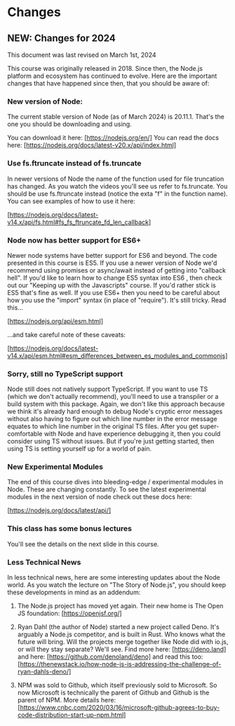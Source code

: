 # Changes

## NEW: Changes for 2024

This document was last revised on March 1st, 2024

This course was originally released in 2018. Since then, the Node.js platform and ecosystem has continued to evolve. Here are the important changes that have happened since then, that you should be aware of:


### New version of Node:

The current stable version of Node (as of March 2024) is 20.11.1. That's the one you should be downloading and using.

You can download it here: [https://nodejs.org/en/]
You can read the docs here: [https://nodejs.org/docs/latest-v20.x/api/index.html]


### Use fs.ftruncate instead of fs.truncate

In newer versions of Node the name of the function used for file truncation has changed. As you watch the videos you'll see us refer to fs.truncate. You should be use fs.ftruncate instead (notice the exta "f" in the function name). You can see examples of how to use it here:

[https://nodejs.org/docs/latest-v14.x/api/fs.html#fs_fs_ftruncate_fd_len_callback]


### Node now has better support for ES6+

Newer node systems have better support for ES6 and beyond. The code presented in this course is ES5. If you use a newer version of Node we'd recommend using promises or async/await instead of getting into "callback hell". If you'd like to learn how to change ES5 syntax into ES6 , then check out our "Keeping up with the Javascripts" course. If you'd rather stick is ES5 that's fine as well. If you use ES6+ then you need to be careful about how you use the "import" syntax (in place of "require").  It's still tricky. Read this...

[https://nodejs.org/api/esm.html]

...and take careful note of these caveats:

[https://nodejs.org/docs/latest-v14.x/api/esm.html#esm_differences_between_es_modules_and_commonjs]


### Sorry, still no TypeScript support

Node still does not natively support TypeScript. If you want to use TS (which we don't actually recommend), you'll need to use a transpiler or a build system with this package. Again, we don't like this approach because we think it's already hard enough to debug Node's cryptic error messages without also having to figure out which line number in the error message equates to which line number in the original TS files. After you get super-comfortable with Node and have experience debugging it, then you could consider using TS without issues. But if you're just getting started, then using TS is setting yourself up for a world of pain.


### New Experimental Modules

The end of this course dives into bleeding-edge / experimental modules in Node. These are changing constantly. To see the latest experimental modules in the next version of node check out these docs here:

[https://nodejs.org/docs/latest/api/]


### This class has some bonus lectures

You'll see the details on the next slide in this course.

### Less Technical News

In less technical news, here are some interesting updates about the Node world. As you watch the lecture on "The Story of Node.js", you should keep these developments in mind as an addendum:

1. The Node.js project has moved yet again. Their new home is The Open JS foundation: [https://openjsf.org/]

2. Ryan Dahl (the author of Node) started a new project called Deno. It's arguably a Node.js competitor, and is built in Rust. Who knows what the future will bring. Will the projects merge together like Node did with io.js, or will they stay separate? We'll see. Find more here: [https://deno.land] and here: [https://github.com/denoland/deno] and read this too: [https://thenewstack.io/how-node-js-is-addressing-the-challenge-of-ryan-dahls-deno/]

3. NPM was sold to Github, which itself previously sold to Microsoft. So now Microsoft is technically the parent of Github and Github is the parent of NPM. More details here: [https://www.cnbc.com/2020/03/16/microsoft-github-agrees-to-buy-code-distribution-start-up-npm.html]
